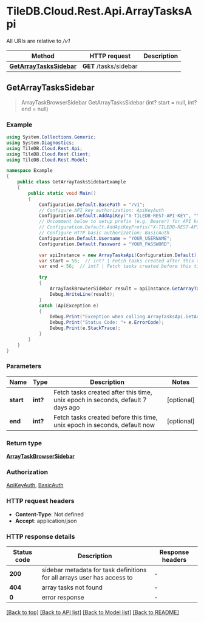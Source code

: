# TileDB.Cloud.Rest.Api.ArrayTasksApi

All URIs are relative to */v1*

Method | HTTP request | Description
------------- | ------------- | -------------
[**GetArrayTasksSidebar**](ArrayTasksApi.md#getarraytaskssidebar) | **GET** /tasks/sidebar | 



## GetArrayTasksSidebar

> ArrayTaskBrowserSidebar GetArrayTasksSidebar (int? start = null, int? end = null)



### Example

```csharp
using System.Collections.Generic;
using System.Diagnostics;
using TileDB.Cloud.Rest.Api;
using TileDB.Cloud.Rest.Client;
using TileDB.Cloud.Rest.Model;

namespace Example
{
    public class GetArrayTasksSidebarExample
    {
        public static void Main()
        {
            Configuration.Default.BasePath = "/v1";
            // Configure API key authorization: ApiKeyAuth
            Configuration.Default.AddApiKey("X-TILEDB-REST-API-KEY", "YOUR_API_KEY");
            // Uncomment below to setup prefix (e.g. Bearer) for API key, if needed
            // Configuration.Default.AddApiKeyPrefix("X-TILEDB-REST-API-KEY", "Bearer");
            // Configure HTTP basic authorization: BasicAuth
            Configuration.Default.Username = "YOUR_USERNAME";
            Configuration.Default.Password = "YOUR_PASSWORD";

            var apiInstance = new ArrayTasksApi(Configuration.Default);
            var start = 56;  // int? | Fetch tasks created after this time, unix epoch in seconds, default 7 days ago (optional) 
            var end = 56;  // int? | Fetch tasks created before this time, unix epoch in seconds, default now (optional) 

            try
            {
                ArrayTaskBrowserSidebar result = apiInstance.GetArrayTasksSidebar(start, end);
                Debug.WriteLine(result);
            }
            catch (ApiException e)
            {
                Debug.Print("Exception when calling ArrayTasksApi.GetArrayTasksSidebar: " + e.Message );
                Debug.Print("Status Code: "+ e.ErrorCode);
                Debug.Print(e.StackTrace);
            }
        }
    }
}
```

### Parameters


Name | Type | Description  | Notes
------------- | ------------- | ------------- | -------------
 **start** | **int?**| Fetch tasks created after this time, unix epoch in seconds, default 7 days ago | [optional] 
 **end** | **int?**| Fetch tasks created before this time, unix epoch in seconds, default now | [optional] 

### Return type

[**ArrayTaskBrowserSidebar**](ArrayTaskBrowserSidebar.md)

### Authorization

[ApiKeyAuth](../README.md#ApiKeyAuth), [BasicAuth](../README.md#BasicAuth)

### HTTP request headers

- **Content-Type**: Not defined
- **Accept**: application/json


### HTTP response details
| Status code | Description | Response headers |
|-------------|-------------|------------------|
| **200** | sidebar metadata for task definitions for all arrays user has access to |  -  |
| **404** | array tasks not found |  -  |
| **0** | error response |  -  |

[[Back to top]](#)
[[Back to API list]](../README.md#documentation-for-api-endpoints)
[[Back to Model list]](../README.md#documentation-for-models)
[[Back to README]](../README.md)

